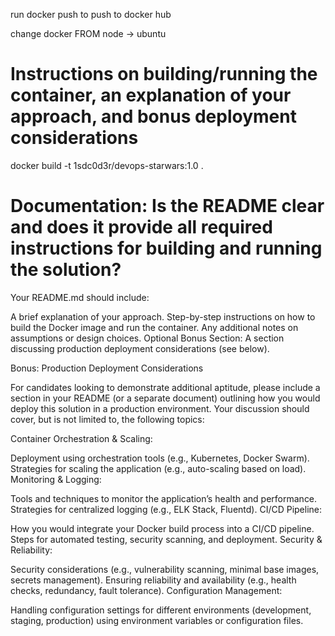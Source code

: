 run docker push to push to docker hub

change docker FROM node -> ubuntu

# Instructions on building/running the container, an explanation of your approach, and bonus deployment considerations

docker build -t 1sdc0d3r/devops-starwars:1.0 .

# Documentation: Is the README clear and does it provide all required instructions for building and running the solution?


Your README.md should include:

A brief explanation of your approach.
Step-by-step instructions on how to build the Docker image and run the container.
Any additional notes on assumptions or design choices.
Optional Bonus Section:
A section discussing production deployment considerations (see below).


Bonus: Production Deployment Considerations

For candidates looking to demonstrate additional aptitude, please include a section in your README (or a separate document) outlining how you would deploy this solution in a production environment. Your discussion should cover, but is not limited to, the following topics:

Container Orchestration & Scaling:

Deployment using orchestration tools (e.g., Kubernetes, Docker Swarm).
Strategies for scaling the application (e.g., auto-scaling based on load).
Monitoring & Logging:

Tools and techniques to monitor the application’s health and performance.
Strategies for centralized logging (e.g., ELK Stack, Fluentd).
CI/CD Pipeline:

How you would integrate your Docker build process into a CI/CD pipeline.
Steps for automated testing, security scanning, and deployment.
Security & Reliability:

Security considerations (e.g., vulnerability scanning, minimal base images, secrets management).
Ensuring reliability and availability (e.g., health checks, redundancy, fault tolerance).
Configuration Management:

Handling configuration settings for different environments (development, staging, production) using environment variables or configuration files.
